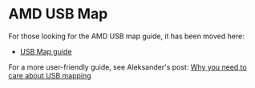 # AMD USB Map

For those looking for the AMD USB map guide, it has been moved here:

* [USB Map guide](https://dortania.github.io/OpenCore-Post-Install/usb/)

For a more user-friendly guide, see Aleksander's post: [Why you need to care about USB mapping](https://aplus.rs/2020/usb-mapping-why/)
